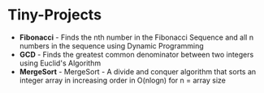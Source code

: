 # Tiny-Projects
- **Fibonacci** - Finds the nth number in the Fibonacci Sequence and all n numbers in the sequence using Dynamic Programming
- **GCD** - Finds the greatest common denominator between two integers using Euclid's Algorithm
- **MergeSort** - MergeSort - A divide and conquer algorithm that sorts an integer array in increasing order in O(nlogn) for n = array size
